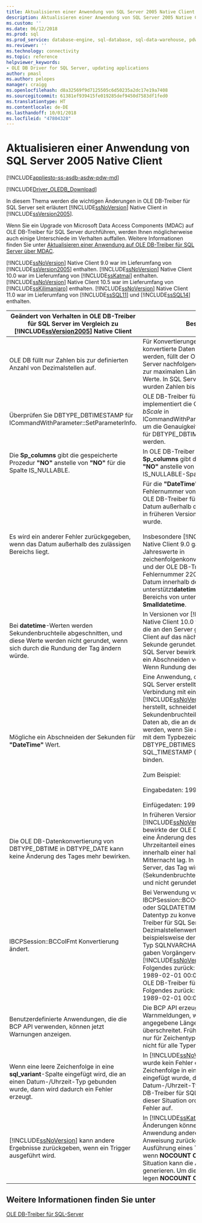 ```yaml
---
title: Aktualisieren einer Anwendung von SQL Server 2005 Native Client | Microsoft-Dokumentation
description: Aktualisieren einer Anwendung von SQL Server 2005 Native Client
ms.custom: ''
ms.date: 06/12/2018
ms.prod: sql
ms.prod_service: database-engine, sql-database, sql-data-warehouse, pdw
ms.reviewer: ''
ms.technology: connectivity
ms.topic: reference
helpviewer_keywords:
- OLE DB Driver for SQL Server, updating applications
author: pmasl
ms.author: pelopes
manager: craigg
ms.openlocfilehash: d8a32569f9d7125505c6d50235a2dc17e19a7408
ms.sourcegitcommit: 61381ef939415fe019285def9450d7583df1fed0
ms.translationtype: HT
ms.contentlocale: de-DE
ms.lasthandoff: 10/01/2018
ms.locfileid: "47804328"
---
```

# <a name="updating-an-application-from-sql-server-2005-native-client"></a>Aktualisieren einer Anwendung von SQL Server 2005 Native Client
[!INCLUDE[appliesto-ss-asdb-asdw-pdw-md](../../../includes/appliesto-ss-asdb-asdw-pdw-md.md)]

[!INCLUDE[Driver_OLEDB_Download](../../../includes/driver_oledb_download.md)]

  In diesem Thema werden die wichtigen Änderungen in OLE DB-Treiber für SQL Server seit erläutert [!INCLUDE[ssNoVersion](../../../includes/ssnoversion-md.md)] Native Client in [!INCLUDE[ssVersion2005](../../../includes/ssversion2005-md.md)].  

 Wenn Sie ein Upgrade von Microsoft Data Access Components (MDAC) auf OLE DB-Treiber für SQL Server durchführen, werden Ihnen möglicherweise auch einige Unterschiede im Verhalten auffallen. Weitere Informationen finden Sie unter [Aktualisieren einer Anwendung auf OLE DB-Treiber für SQL Server über MDAC](../../oledb/applications/updating-an-application-to-oledb-driver-for-sql-server-from-mdac.md).  

 [!INCLUDE[ssNoVersion](../../../includes/ssnoversion-md.md)] Native Client 9.0 war im Lieferumfang von [!INCLUDE[ssVersion2005](../../../includes/ssversion2005-md.md)] enthalten. [!INCLUDE[ssNoVersion](../../../includes/ssnoversion-md.md)] Native Client 10.0 war im Lieferumfang von [!INCLUDE[ssKatmai](../../../includes/sskatmai-md.md)] enthalten.  [!INCLUDE[ssNoVersion](../../../includes/ssnoversion-md.md)] Native Client 10.5 war im Lieferumfang von [!INCLUDE[ssKilimanjaro](../../../includes/sskilimanjaro-md.md)] enthalten. [!INCLUDE[ssNoVersion](../../../includes/ssnoversion-md.md)] Native Client 11.0 war im Lieferumfang von [!INCLUDE[ssSQL11](../../../includes/sssql11-md.md)] und [!INCLUDE[ssSQL14](../../../includes/sssql14-md.md)] enthalten.  

|Geändert von Verhalten in OLE DB-Treiber für SQL Server im Vergleich zu [!INCLUDE[ssVersion2005](../../../includes/ssversion2005-md.md)] Native Client|Beschreibung|  
|------------------------------------------------------------------------------------|-----------------|  
|OLE DB füllt nur Zahlen bis zur definierten Anzahl von Dezimalstellen auf.|Für Konvertierungen aus, in dem konvertierte Daten an den Server gesendet werden, füllt der OLE DB-Treiber für SQL Server nachfolgende Nullen in Daten nur bis zur maximalen Länge von **"DateTime"** Werte. In SQL Server Native Client 9.0 wurden Zahlen bis zu 9 Stellen aufgefüllt.|  
|Überprüfen Sie DBTYPE_DBTIMESTAMP für ICommandWithParameter::SetParameterInfo.|OLE DB-Treiber für SQL Server implementiert die OLE DB-Anforderung für *bScale* in ICommandWithParameter::SetParameterInfo, um die Genauigkeit der Sekundenbruchteile für DBTYPE_DBTIMESTAMP festgelegt werden.|  
|Die **Sp_columns** gibt die gespeicherte Prozedur **"NO"** anstelle von **"NO"** für die Spalte IS_NULLABLE.|In OLE DB-Treiber für SQL Server **Sp_columns** gibt die gespeicherte Prozedur **"NO"** anstelle von **"NO"** für eine IS_NULLABLE-Spalte.|  
|Es wird ein anderer Fehler zurückgegeben, wenn das Datum außerhalb des zulässigen Bereichs liegt.|Für die **"DateTime"** Typ, eine andere Fehlernummer von zurückgegeben werden, OLE DB-Treiber für SQL Server für ein Datum außerhalb des gültigen Bereichs als in früheren Versionen zurückgegeben wurde.<br /><br /> Insbesondere [!INCLUDE[ssNoVersion](../../../includes/ssnoversion-md.md)] Native Client 9.0 gab 22007 für alle Jahreswerte in zeichenfolgenkonvertierungen **"DateTime"**, und der OLE DB-Treiber für SQL Server die Fehlernummer 22008 zurück, wenn das Datum innerhalb des Bereichs von unterstützt**datetime2** jedoch außerhalb des Bereichs von unterstützten **"DateTime"** oder **Smalldatetime**.|  
|Bei **datetime**-Werten werden Sekundenbruchteile abgeschnitten, und diese Werte werden nicht gerundet, wenn sich durch die Rundung der Tag ändern würde.|In Versionen vor [!INCLUDE[ssNoVersion](../../../includes/ssnoversion-md.md)] Native Client 10.0 wurden **datetime**-Werte, die an den Server gesendet wurden, vom Client auf das nächste 1/300stel einer Sekunde gerundet. In OLE DB-Treiber für SQL Server bewirkt, dass dieses Szenario ein Abschneiden von Sekundenbruchteilen Wenn Rundung den Tag ändert.|  
|Mögliche ein Abschneiden der Sekunden für **"DateTime"** Wert.|Eine Anwendung, die mit OLE DB-Treiber für SQL Server erstellt wurde, die eine Verbindung mit einem [!INCLUDE[ssNoVersion](../../../includes/ssnoversion-md.md)]-2005-Server herstellt, schneidet Sekunden und Sekundenbruchteile für den Zeitteil der Daten ab, die an den Server gesendet werden, wenn Sie an eine datetime-Spalte mit dem Typbezeichner DBTYPE_DBTIMESTAMP (OLE DB) oder SQL_TIMESTAMP (ODBC) und der Skala 0 binden.<br /><br /> Zum Beispiel:<br /><br /> Eingabedaten: 1994-08-21 21:21:36.000<br /><br /> Einfügedaten: 1994-08-21 21:21:00.000|  
|Die OLE DB-Datenkonvertierung von DBTYPE_DBTIME in DBTYPE_DATE kann keine Änderung des Tages mehr bewirken.|In früheren Versionen als [!INCLUDE[ssNoVersion](../../../includes/ssnoversion-md.md)] Native Client 10.0 bewirkte der OLE DB-Konvertierungscode eine Änderung des Tages, wenn der Uhrzeitanteil eines DBTYPE_DATE-Werts innerhalb einer halben Sekunde vor Mitternacht lag. In OLE DB-Treiber für SQL Server, das Tag wird nicht geändert (Sekundenbruchteile werden abgeschnitten und nicht gerundet).|  
|IBCPSession::BCColFmt Konvertierung ändert.|Bei Verwendung von IBCPSession::BCOColFmt SQLDATETIME oder SQLDATETIME in einen Zeichenfolgen-Datentyp zu konvertieren, wird im OLE DB-Treiber für SQL Server ein Dezimalstellenwert exportiert. Wenn beispielsweise der Typ SQLDATETIME in den Typ SQLNVARCHARMAX konvertiert wurde, gaben Vorgängerversionen von [!INCLUDE[ssNoVersion](../../../includes/ssnoversion-md.md)] Native Client 10.0 Folgendes zurück:<br /> 1989-02-01 00:00:00.<br />OLE DB-Treiber für SQL Server gibt Folgendes zurück: <br />1989-02-01 00:00:00.0000000.|  
|Benutzerdefinierte Anwendungen, die die BCP API verwenden, können jetzt Warnungen anzeigen.|Die BCP API erzeugt jetzt für alle Typen Warnmeldungen, wenn die Datenlänge die angegebene Länge eines Felds überschreitet. Früher wurde diese Warnung nur für Zeichentypen ausgegeben, aber nicht für alle Typen.|  
|Wenn eine leere Zeichenfolge in eine **sql_variant**-Spalte eingefügt wird, die an einen Datum-/Uhrzeit-Typ gebunden wurde, dann wird dadurch ein Fehler erzeugt.|In [!INCLUDE[ssNoVersion](../../../includes/ssnoversion-md.md)] Native Client 9.0 wurde kein Fehler erzeugt, wenn eine leere Zeichenfolge in eine **sql_variant**-Spalte eingefügt wurde, die an einen Datum-/Uhrzeit-Typ gebunden war. OLE DB-Treiber für SQL Server generiert in dieser Situation ordnungsgemäß einen Fehler auf.|  
|[!INCLUDE[ssNoVersion](../../../includes/ssnoversion-md.md)] kann andere Ergebnisse zurückgeben, wenn ein Trigger ausgeführt wird.|In [!INCLUDE[ssKatmai](../../../includes/sskatmai-md.md)] eingeführte Änderungen können bewirken, dass für eine Anwendung andere Ergebnisse von einer Anweisung zurückgegeben werden, die die Ausführung eines Triggers verursachen, wenn **NOCOUNT OFF** gültig war. In dieser Situation kann die Anwendung einen Fehler generieren. Um diesen Fehler zu beheben, legen **NOCOUNT ON** im Trigger.|  

## <a name="see-also"></a>Weitere Informationen finden Sie unter   
 [OLE DB-Treiber für SQL-Server](../../oledb/oledb-driver-for-sql-server.md)
